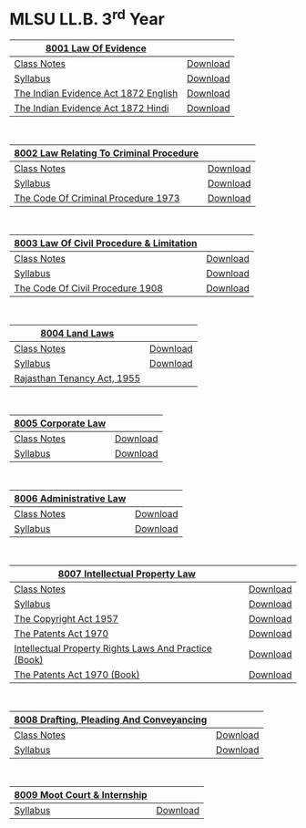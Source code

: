 # MLSU LL.B. 3<sup>rd</sup> Year

| [8001 Law Of Evidence](https://github.com/TuxEducation/mlsu-llb-third-year/tree/main/8001-law-of-evidence) ||
| ------------ | ------------- |
| [Class Notes](https://github.com/TuxEducation/mlsu-llb-third-year/blob/main/8001-law-of-evidence/class/law-of-evidence.pdf) | [Download](https://github.com/TuxEducation/mlsu-llb-third-year/raw/main/8001-law-of-evidence/class/law-of-evidence.pdf) |
| [Syllabus](https://github.com/TuxEducation/mlsu-llb-third-year/blob/main/8001-law-of-evidence/syllabus/8001-law-of-evidence.pdf) | [Download](https://github.com/TuxEducation/mlsu-llb-third-year/raw/main/8001-law-of-evidence/syllabus/8001-law-of-evidence.pdf) |
| [The Indian Evidence Act 1872 English](https://github.com/TuxEducation/mlsu-llb-third-year/blob/main/8001-law-of-evidence/acts/the-indian-evidence-act-1872.pdf) | [Download](https://github.com/TuxEducation/mlsu-llb-third-year/raw/main/8001-law-of-evidence/acts/the-indian-evidence-act-1872.pdf) |
| [The Indian Evidence Act 1872 Hindi](https://github.com/TuxEducation/mlsu-llb-third-year/blob/main/8001-law-of-evidence/acts/the-indian-evidence-act-1872-hindi.pdf) | [Download](https://github.com/TuxEducation/mlsu-llb-third-year/raw/main/8001-law-of-evidence/acts/the-indian-evidence-act-1872-hindi.pdf) |

<br />

| [8002 Law Relating To Criminal Procedure](https://github.com/TuxEducation/mlsu-llb-third-year/tree/main/8002-law-relating-to-criminal-procedure) ||
| ------------ | ------------- |
| [Class Notes](https://github.com/TuxEducation/mlsu-llb-third-year/blob/main/8002-law-relating-to-criminal-procedure/class/law-of-crimes.pdf) | [Download](https://github.com/TuxEducation/mlsu-llb-third-year/raw/main/8002-law-relating-to-criminal-procedure/class/law-of-crimes.pdf) |
| [Syllabus](https://github.com/TuxEducation/mlsu-llb-third-year/blob/main/8002-law-relating-to-criminal-procedure/syllabus/8002-law-relating-to-criminal-procedure.pdf) | [Download](https://github.com/TuxEducation/mlsu-llb-third-year/raw/main/8002-law-relating-to-criminal-procedure/syllabus/8002-law-relating-to-criminal-procedure.pdf)
| [The Code Of Criminal Procedure 1973](https://github.com/TuxEducation/mlsu-llb-third-year/blob/main/8002-law-relating-to-criminal-procedure/acts/the-code-of-criminal-procedure-1973.pdf) | [Download](https://github.com/TuxEducation/mlsu-llb-third-year/raw/main/8002-law-relating-to-criminal-procedure/acts/the-code-of-criminal-procedure-1973.pdf) |

<br />

| [8003 Law Of Civil Procedure & Limitation](https://github.com/TuxEducation/mlsu-llb-third-year/tree/main/8003-law-of-civil-procedure-and-limitation) ||
| ------------ | ------------- |
| [Class Notes](https://github.com/TuxEducation/mlsu-llb-third-year/blob/main/8003-law-of-civil-procedure-and-limitation/class/cpc.pdf) | [Download](https://github.com/TuxEducation/mlsu-llb-third-year/raw/main/8003-law-of-civil-procedure-and-limitation/class/cpc.pdf) |
| [Syllabus](https://github.com/TuxEducation/mlsu-llb-third-year/blob/main/8003-law-of-civil-procedure-and-limitation/syllabus/8003-law-of-civil-procedure-and-limitation.pdf) | [Download](https://github.com/TuxEducation/mlsu-llb-third-year/raw/main/8003-law-of-civil-procedure-and-limitation/syllabus/8003-law-of-civil-procedure-and-limitation.pdf) |
| [The Code Of Civil Procedure 1908](https://github.com/TuxEducation/mlsu-llb-third-year/blob/main/8003-law-of-civil-procedure-and-limitation/acts/the-code-of-civil-procedure-1908.pdf) | [Download](https://github.com/TuxEducation/mlsu-llb-third-year/raw/main/8003-law-of-civil-procedure-and-limitation/acts/the-code-of-civil-procedure-1908.pdf) |

<br />

| [8004 Land Laws](https://github.com/TuxEducation/mlsu-llb-third-year/tree/main/8004-land-laws) ||
| ------------ | ------------- |
| [Class Notes](https://github.com/TuxEducation/mlsu-llb-third-year/blob/main/8004-land-laws/class/land-law.pdf) | [Download](https://github.com/TuxEducation/mlsu-llb-third-year/raw/main/8004-land-laws/class/land-law.pdf) |
| [Syllabus](https://github.com/TuxEducation/mlsu-llb-third-year/blob/main/8004-land-laws/syllabus/8004-land-laws.pdf) | [Download](https://github.com/TuxEducation/mlsu-llb-third-year/raw/main/8004-land-laws/syllabus/8004-land-laws.pdf) |
| [Rajasthan Tenancy Act, 1955](https://raw.githack.com/TuxEducation/mlsu-llb-third-year/main/8004-land-laws/acts/rajasthan-tenancy-act-1955.html?token=GHSAT0AAAAAAB3DARPU3AKNYPHWIL32MIYOY4PGDNA) ||

<br />

| [8005 Corporate Law](https://github.com/TuxEducation/mlsu-llb-third-year/tree/main/8005-corporate-law) ||
| ------------ | ------------- |
| [Class Notes](https://github.com/TuxEducation/mlsu-llb-third-year/blob/main/8005-corporate-law/class/corporate-law.pdf) | [Download](https://github.com/TuxEducation/mlsu-llb-third-year/raw/main/8005-corporate-law/class/corporate-law.pdf) |
| [Syllabus](https://github.com/TuxEducation/mlsu-llb-third-year/blob/main/8005-corporate-law/syllabus/8005-corporate-law.pdf) | [Download](https://github.com/TuxEducation/mlsu-llb-third-year/raw/main/8005-corporate-law/syllabus/8005-corporate-law.pdf) |

<br />

| [8006 Administrative Law](https://github.com/TuxEducation/mlsu-llb-third-year/tree/main/8006-administrative-law) ||
| ------------ | ------------- |
| [Class Notes](https://github.com/TuxEducation/mlsu-llb-third-year/blob/main/8006-administrative-law/class/administrative-law.pdf) | [Download](https://github.com/TuxEducation/mlsu-llb-third-year/raw/main/8006-administrative-law/class/administrative-law.pdf) |
| [Syllabus](https://github.com/TuxEducation/mlsu-llb-third-year/blob/main/8006-administrative-law/syllabus/8006-administrative-law.pdf) | [Download](https://github.com/TuxEducation/mlsu-llb-third-year/raw/main/8006-administrative-law/syllabus/8006-administrative-law.pdf) |

<br />

| [8007 Intellectual Property Law](https://github.com/TuxEducation/mlsu-llb-third-year/tree/main/8007-intellectual-property-law) ||
| ------------ | ------------- |
| [Class Notes](https://github.com/TuxEducation/mlsu-llb-third-year/blob/main/8007-intellectual-property-law/class/ipr.pdf) | [Download](https://github.com/TuxEducation/mlsu-llb-third-year/raw/main/8007-intellectual-property-law/class/ipr.pdf) |
| [Syllabus](https://github.com/TuxEducation/mlsu-llb-third-year/blob/main/8007-intellectual-property-law/syllabus/8007-intellectual-property-law.pdf) | [Download](https://github.com/TuxEducation/mlsu-llb-third-year/raw/main/8007-intellectual-property-law/syllabus/8007-intellectual-property-law.pdf) |
| [The Copyright Act 1957](https://github.com/TuxEducation/mlsu-llb-third-year/blob/main/8007-intellectual-property-law/acts/the-copyright-act-1957.pdf) | [Download](https://github.com/TuxEducation/mlsu-llb-third-year/raw/main/8007-intellectual-property-law/acts/the-copyright-act-1957.pdf) |
| [The Patents Act 1970](https://github.com/TuxEducation/mlsu-llb-third-year/blob/main/8007-intellectual-property-law/acts/the-patents-act-1970.pdf) | [Download](https://github.com/TuxEducation/mlsu-llb-third-year/raw/main/8007-intellectual-property-law/acts/the-patents-act-1970.pdf) |
| [Intellectual Property Rights Laws And Practice (Book)](https://github.com/TuxEducation/mlsu-llb-third-year/blob/main/8007-intellectual-property-law/books/intellectual-property-rights-laws-and-practice.pdf) | [Download](https://github.com/TuxEducation/mlsu-llb-third-year/raw/main/8007-intellectual-property-law/books/intellectual-property-rights-laws-and-practice.pdf) |
| [The Patents Act 1970 (Book)](https://github.com/TuxEducation/mlsu-llb-third-year/blob/main/8007-intellectual-property-law/books/the-patents-act-1970.pdf) | [Download](https://github.com/TuxEducation/mlsu-llb-third-year/raw/main/8007-intellectual-property-law/books/the-patents-act-1970.pdf) |

<br />

| [8008 Drafting, Pleading And Conveyancing](https://github.com/TuxEducation/mlsu-llb-third-year/tree/main/8008-drafting-pleading-and-conveyancing) ||
| ------------ | ------------- |
| [Class Notes](https://github.com/TuxEducation/mlsu-llb-third-year/blob/main/8008-drafting-pleading-and-conveyancing/class/drafting-and-pleeding.pdf) | [Download](https://github.com/TuxEducation/mlsu-llb-third-year/raw/main/8008-drafting-pleading-and-conveyancing/class/drafting-and-pleeding.pdf) |
| [Syllabus](https://github.com/TuxEducation/mlsu-llb-third-year/blob/main/8008-drafting-pleading-and-conveyancing/syllabus/8008-drafting-pleading-and-conveyancing.pdf) | [Download](https://github.com/TuxEducation/mlsu-llb-third-year/raw/main/8008-drafting-pleading-and-conveyancing/syllabus/8008-drafting-pleading-and-conveyancing.pdf) |

<br />

| [8009 Moot Court & Internship](https://github.com/TuxEducation/mlsu-llb-third-year/tree/main/8009-moot-court-and-internship) ||
| ------------ | ------------- |
| [Syllabus](https://github.com/TuxEducation/mlsu-llb-third-year/blob/main/8009-moot-court-and-internship/syllabus/8009-moot-court-and-internship.pdf) | [Download](https://github.com/TuxEducation/mlsu-llb-third-year/raw/main/8009-moot-court-and-internship/syllabus/8009-moot-court-and-internship.pdf) |
